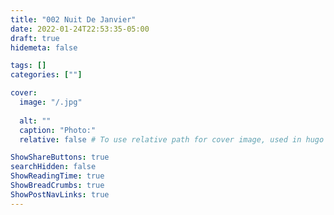 ```yaml
---
title: "002 Nuit De Janvier"
date: 2022-01-24T22:53:35-05:00
draft: true
hidemeta: false

tags: []
categories: [""]

cover:
  image: "/.jpg"
  
  alt: ""
  caption: "Photo:"
  relative: false # To use relative path for cover image, used in hugo Page-bundles

ShowShareButtons: true
searchHidden: false
ShowReadingTime: true
ShowBreadCrumbs: true
ShowPostNavLinks: true
---
```


